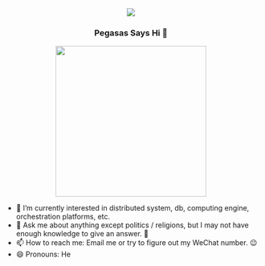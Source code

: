 <!--
**pegasas/pegasas** is a ✨ _special_ ✨ repository because its `README.md` (this file) appears on your GitHub profile.

Here are some ideas to get you started:

- 🔭 I’m currently working on ...
- 🌱 I’m currently learning ...
- 👯 I’m looking to collaborate on ...
- 🤔 I’m looking for help with ...
- 💬 Ask me about ...
- 📫 How to reach me: ...
- 😄 Pronouns: ...
- ⚡ Fun fact: ...
-->

<div align="center">

<img src="https://visitor-badge.laobi.icu/badge?page_id=pegasas.pegasas" style="max-width:100%;">

  ### Pegasas Says Hi 👋
  
  <img height="300em" src="https://github-readme-stats.vercel.app/api?username=pegasas&show_icons=true&theme=radical&include_all_commits=true&count_private=true"/>
  
</div>

- 🔭 I’m currently interested in distributed system, db, computing engine, orchestration platforms, etc.
- 💬 Ask me about anything except politics / religions, but I may not have enough knowledge to give an answer. :rofl:
- 📫 How to reach me: Email me or try to figure out my WeChat number. :wink:
- 😄 Pronouns: He
